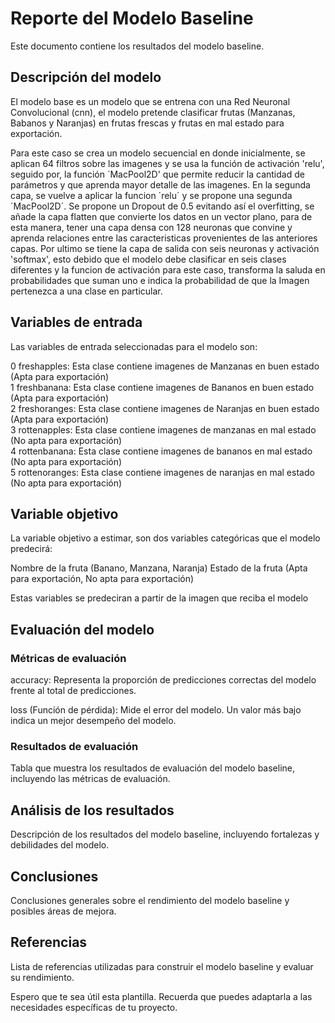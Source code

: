 # Reporte del Modelo Baseline

Este documento contiene los resultados del modelo baseline.

## Descripción del modelo

El modelo base es un modelo que se entrena con una Red Neuronal Convolucional (cnn), el modelo pretende clasificar frutas (Manzanas, Babanos y Naranjas) en frutas frescas y frutas en mal estado para exportación.

Para este caso se crea un modelo secuencial en donde inicialmente, se aplican 64 filtros sobre las imagenes y se usa la función de activación 'relu', seguido por, la función ´MacPool2D' que permite reducir la cantidad de parámetros y que aprenda mayor detalle de las imagenes. En la segunda capa, se vuelve a aplicar la funcion ´relu´ y se propone una segunda ´MacPool2D´. Se propone un Dropout de 0.5 evitando así el overfitting, se añade la capa flatten que convierte los datos en un vector plano, para de esta manera, tener una capa densa con 128 neuronas que convine y aprenda relaciones entre las caracteristicas provenientes de las anteriores capas. Por ultimo se tiene la capa de salida con seis neuronas y activación 'softmax', esto debido que el modelo debe clasificar en seis clases diferentes y la funcion de activación para este caso, transforma la saluda en probabilidades que suman uno e indica la probabilidad de que la Imagen pertenezca a una clase en particular.

## Variables de entrada
Las variables de entrada seleccionadas para el modelo son:

0    freshapples: Esta clase contiene imagenes de Manzanas en buen estado (Apta para exportación)  
1    freshbanana: Esta clase contiene imagenes de Bananos en buen estado (Apta para exportación)  
2   freshoranges: Esta clase contiene imagenes de Naranjas en buen estado (Apta para exportación)  
3   rottenapples: Esta clase contiene imagenes de manzanas en mal estado (No apta para exportación)  
4   rottenbanana: Esta clase contiene imagenes de bananos en mal estado (No apta para exportación)  
5  rottenoranges: Esta clase contiene imagenes de naranjas en mal estado (No apta para exportación)  

## Variable objetivo
La variable objetivo a estimar, son dos variables categóricas que el modelo predecirá:

Nombre de la fruta (Banano, Manzana, Naranja)
Estado de la fruta (Apta para exportación, No apta para exportación)

Estas variables se predeciran a partir de la imagen que reciba el modelo

## Evaluación del modelo

### Métricas de evaluación

accuracy: Representa la proporción de predicciones correctas del modelo frente al total de predicciones.

loss (Función de pérdida): Mide el error del modelo. Un valor más bajo indica un mejor desempeño del modelo. 

### Resultados de evaluación

Tabla que muestra los resultados de evaluación del modelo baseline, incluyendo las métricas de evaluación.

## Análisis de los resultados

Descripción de los resultados del modelo baseline, incluyendo fortalezas y debilidades del modelo.

## Conclusiones

Conclusiones generales sobre el rendimiento del modelo baseline y posibles áreas de mejora.

## Referencias

Lista de referencias utilizadas para construir el modelo baseline y evaluar su rendimiento.

Espero que te sea útil esta plantilla. Recuerda que puedes adaptarla a las necesidades específicas de tu proyecto.
